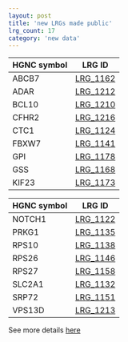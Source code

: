 ```yaml
---
layout: post
title: 'new LRGs made public'
lrg_count: 17
category: 'new data'
---
```


<div class="clearfix">
  <div class="left margin-right-25">
    <table class="table table-hover table-lrg table-lrg-bold-left-col" style="width:auto">
      <thead>
        <tr><th>HGNC symbol</th><th>LRG ID</th></tr>
      </thead>
      <tbody class="bordered-columns">
        <tr><td>ABCB7</td><td><a href="{{ site.urls.lrg_ftp_http }}LRG_1162.xml" target="_blank">LRG_1162</a></td></tr>
        <tr><td>ADAR</td><td><a href="{{ site.urls.lrg_ftp_http }}LRG_1212.xml" target="_blank">LRG_1212</a></td></tr>
        <tr><td>BCL10</td><td><a href="{{ site.urls.lrg_ftp_http }}LRG_1210.xml" target="_blank">LRG_1210</a></td></tr>
        <tr><td>CFHR2</td><td><a href="{{ site.urls.lrg_ftp_http }}LRG_1216.xml" target="_blank">LRG_1216</a></td></tr>
        <tr><td>CTC1</td><td><a href="{{ site.urls.lrg_ftp_http }}LRG_1124.xml" target="_blank">LRG_1124</a></td></tr>
        <tr><td>FBXW7</td><td><a href="{{ site.urls.lrg_ftp_http }}LRG_1141.xml" target="_blank">LRG_1141</a></td></tr>
        <tr><td>GPI</td><td><a href="{{ site.urls.lrg_ftp_http }}LRG_1178.xml" target="_blank">LRG_1178</a></td></tr>
        <tr><td>GSS</td><td><a href="{{ site.urls.lrg_ftp_http }}LRG_1168.xml" target="_blank">LRG_1168</a></td></tr>
        <tr><td>KIF23</td><td><a href="{{ site.urls.lrg_ftp_http }}LRG_1173.xml" target="_blank">LRG_1173</a></td></tr>
      </tbody>
    </table>
  </div>
  <div class="left">
    <table class="table table-hover table-lrg table-lrg-bold-left-col" style="width:auto">
      <thead>
        <tr><th>HGNC symbol</th><th>LRG ID</th></tr>
      </thead>
      <tbody class="bordered-columns">
        <tr><td>NOTCH1</td><td><a href="{{ site.urls.lrg_ftp_http }}LRG_1122.xml" target="_blank">LRG_1122</a></td></tr>
        <tr><td>PRKG1</td><td><a href="{{ site.urls.lrg_ftp_http }}LRG_1135.xml" target="_blank">LRG_1135</a></td></tr>
        <tr><td>RPS10</td><td><a href="{{ site.urls.lrg_ftp_http }}LRG_1138.xml" target="_blank">LRG_1138</a></td></tr>
        <tr><td>RPS26</td><td><a href="{{ site.urls.lrg_ftp_http }}LRG_1146.xml" target="_blank">LRG_1146</a></td></tr>
        <tr><td>RPS27</td><td><a href="{{ site.urls.lrg_ftp_http }}LRG_1158.xml" target="_blank">LRG_1158</a></td></tr>
        <tr><td>SLC2A1</td><td><a href="{{ site.urls.lrg_ftp_http }}LRG_1132.xml" target="_blank">LRG_1132</a></td></tr>
        <tr><td>SRP72</td><td><a href="{{ site.urls.lrg_ftp_http }}LRG_1151.xml" target="_blank">LRG_1151</a></td></tr>
        <tr><td>VPS13D</td><td><a href="{{ site.urls.lrg_ftp_http }}LRG_1213.xml" target="_blank">LRG_1213</a></td></tr>
      </tbody>
    </table>
  </div>
</div>
<div class="margin-bottom-40">
See more details <a class="btn btn-primary btn-xs" href="/search/?query=LRG_1162;LRG_1212;LRG_1210;LRG_1216;LRG_1124;LRG_1141;LRG_1178;LRG_1168;LRG_1173;LRG_1122;LRG_1135;LRG_1138;LRG_1146;LRG_1158;LRG_1132;LRG_1151;LRG_1213">here</a>
</div>